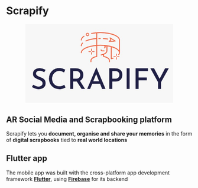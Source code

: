 # Scrapify

<p align="center">
    <img src="ourLogo.jpeg" width="400" alt="Logo">
</p>

## AR Social Media and Scrapbooking platform

Scrapify lets you **document, organise and share your memories** in the form of **digital scrapbooks** tied to **real world locations**

## Flutter app

The mobile app was built with the cross-platform app development framework **[Flutter](https://flutter.dev/)**, using **[Firebase](https://firebase.google.com/)** for its backend
